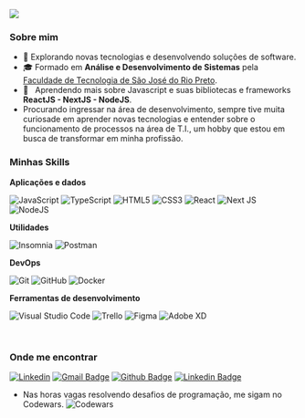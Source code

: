 ![](https://komarev.com/ghpvc/?username=kelsondouglas&color=006bed)

<h3>Sobre mim</h3>

- 🤔 Explorando novas tecnologias e desenvolvendo soluções de software.
- 🎓 Formado em **Análise e Desenvolvimento de Sistemas** pela <a href="https://fatecriopreto.edu.br/">Faculdade de Tecnologia de São José do Rio Preto</a>.
- 🌱 &nbsp; Aprendendo mais sobre Javascript e suas bibliotecas e frameworks **ReactJS - NextJS - NodeJS**.
 - Procurando ingressar na área de desenvolvimento, sempre tive muita curiosade em aprender novas tecnologias e entender sobre o funcionamento de processos na área de T.I., um hobby que estou em busca de transformar em minha profissão. 
<h3>Minhas Skills</h3>

**Aplicações e dados**

![JavaScript](https://img.shields.io/badge/javascript-%23323330.svg?style=for-the-badge&logo=javascript&logoColor=%23F7DF1E)
![TypeScript](https://img.shields.io/badge/typescript-%23007ACC.svg?style=for-the-badge&logo=typescript&logoColor=white)
![HTML5](https://img.shields.io/badge/html5-%23E34F26.svg?style=for-the-badge&logo=html5&logoColor=white)
![CSS3](https://img.shields.io/badge/css3-%231572B6.svg?style=for-the-badge&logo=css3&logoColor=white)
![React](https://img.shields.io/badge/react-%2320232a.svg?style=for-the-badge&logo=react&logoColor=%2361DAFB)
![Next JS](https://img.shields.io/badge/Next-black?style=for-the-badge&logo=next.js&logoColor=white)
![NodeJS](https://img.shields.io/badge/node.js-6DA55F?style=for-the-badge&logo=node.js&logoColor=white)

**Utilidades**

![Insomnia](https://img.shields.io/badge/Insomnia-black?style=for-the-badge&logo=insomnia&logoColor=5849BE)
![Postman](https://img.shields.io/badge/Postman-FF6C37?style=for-the-badge&logo=postman&logoColor=white)

**DevOps**

![Git](https://img.shields.io/badge/git-%23F05033.svg?style=for-the-badge&logo=git&logoColor=white)
![GitHub](https://img.shields.io/badge/github-%23121011.svg?style=for-the-badge&logo=github&logoColor=white)
![Docker](https://img.shields.io/badge/docker-%230db7ed.svg?style=for-the-badge&logo=docker&logoColor=white)

**Ferramentas de desenvolvimento**

![Visual Studio Code](https://img.shields.io/badge/Visual%20Studio%20Code-0078d7.svg?style=for-the-badge&logo=visual-studio-code&logoColor=white)
![Trello](https://img.shields.io/badge/Trello-%23026AA7.svg?style=for-the-badge&logo=Trello&logoColor=white)
![Figma](https://img.shields.io/badge/figma-%23F24E1E.svg?style=for-the-badge&logo=figma&logoColor=white)
![Adobe XD](https://img.shields.io/badge/Adobe%20XD-470137?style=for-the-badge&logo=Adobe%20XD&logoColor=#FF61F6)

<br/>

<h3>Onde me encontrar</h3>

[![Linkedin](https://img.shields.io/badge/-kelsondouglas-blue?style=flat-square&logo=Linkedin&logoColor=white&link=https://www.linkedin.com/in/kelson-douglas/)](https://www.linkedin.com/in/kelson-douglas/)
[![Gmail Badge](https://img.shields.io/badge/-kelsondouglas23@hotmail.com-006bed?style=flat-square&logo=Gmail&logoColor=white&link=mailto:kelsondouglas23@hotmail.com)](mailto:kelsondouglas23@hotmail.com)
[![Github Badge](https://img.shields.io/badge/-Github-000?style=flat-square&logo=Github&logoColor=white&link=https://github.com/kelsondouglas)](https://github.com/kelsondouglas)
[![Linkedin Badge](https://img.shields.io/badge/-LinkedIn-blue?style=flat-square&logo=Linkedin&logoColor=white&link=https://www.linkedin.com/in/kelson-douglas/)](https://www.linkedin.com/in/kelson-douglas/)

- Nas horas vagas resolvendo desafios de programação, me sigam no Codewars.
![Codewars](https://github.r2v.ch/codewars?user=kelsondouglas&stroke=%23BB432C)
